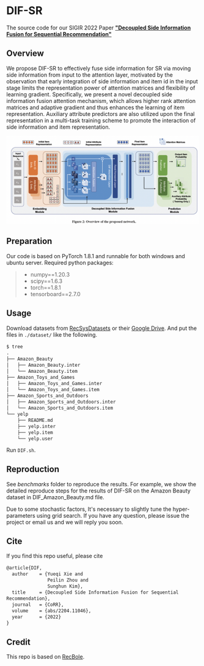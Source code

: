 # DIF-SR
The source code for our SIGIR 2022 Paper [**"Decoupled Side Information Fusion for Sequential Recommendation"**](https://arxiv.org/abs/2204.11046)

## Overview
We propose DIF-SR to effectively fuse side information for SR via
moving side information from input to the attention layer, motivated
by the observation that early integration of side information and
item id in the input stage limits the representation power of attention
matrices and flexibility of learning gradient. Specifically, we present
a novel decoupled side information fusion attention mechanism,
which allows higher rank attention matrices and adaptive gradient
and thus enhances the learning of item representation. Auxiliary
attribute predictors are also utilized upon the final representation
in a multi-task training scheme to promote the interaction of side
information and item representation.

![avatar](dif.PNG)

## Preparation

Our code is based on PyTorch 1.8.1 and runnable for both windows and ubuntu server. Required python packages:

> + numpy==1.20.3
> + scipy==1.6.3
> + torch==1.8.1
> + tensorboard==2.7.0


## Usage

Download datasets from [RecSysDatasets](https://github.com/RUCAIBox/RecSysDatasets) or their [Google Drive](https://drive.google.com/drive/folders/1ahiLmzU7cGRPXf5qGMqtAChte2eYp9gI). And put the files in `./dataset/` like the following.

```
$ tree
.
├── Amazon_Beauty
│   ├── Amazon_Beauty.inter
│   └── Amazon_Beauty.item
├── Amazon_Toys_and_Games
│   ├── Amazon_Toys_and_Games.inter
│   └── Amazon_Toys_and_Games.item
├── Amazon_Sports_and_Outdoors
│   ├── Amazon_Sports_and_Outdoors.inter
│   └── Amazon_Sports_and_Outdoors.item
└── yelp
    ├── README.md
    ├── yelp.inter
    ├── yelp.item
    └── yelp.user

```

Run `DIF.sh`.


## Reproduction
See _benchmarks_ folder to reproduce the results.
For example, we show the detailed reproduce steps for the results of DIF-SR on the Amazon Beauty dataset in DIF_Amazon_Beauty.md file.

Due to some stochastic factors, It's necessary to slightly tune the hyper-parameters using grid search. If you have any question, please issue the project or email us and we will reply you soon.

## Cite

If you find this repo useful, please cite
```
@article{DIF,
  author    = {Yueqi Xie and
               Peilin Zhou and
               Sunghun Kim},
  title     = {Decoupled Side Information Fusion for Sequential Recommendation},
  journal   = {CoRR},
  volume    = {abs/2204.11046},
  year      = {2022}
}
```

## Credit
This repo is based on [RecBole](https://github.com/RUCAIBox/RecBole).